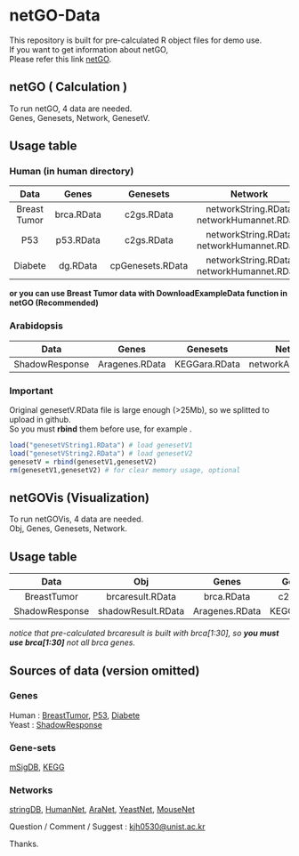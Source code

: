 # netGO-Data

This repository is built for pre-calculated R object files for demo use.<br>
If you want to get information about netGO,<br> 
Please refer this link [netGO](https://github.com/unistbig/netGO).<br>

## netGO ( Calculation ) 

To run netGO, 4 data are needed. <br>
Genes, Genesets, Network, GenesetV. <br>

## Usage table 

### Human (in human directory)

|Data|Genes|Genesets|Network|GenesetV|
|:---:|:---:|:---:|:---:|:---:|
|Breast Tumor|brca.RData|c2gs.RData|networkString.RData networkHumannet.RData|genesetVString1,2.RData genesetVHumannet1,2.RData|
|P53|p53.RData|c2gs.RData|networkString.RData networkHumannet.RData|genesetVString1,2.RData genesetVHumannet1,2.RData|
|Diabete|dg.RData|cpGenesets.RData|networkString.RData networkHumannet.RData|cpgenesetV1,2.RData|

**or you can use Breast Tumor data with DownloadExampleData function in netGO (Recommended)** 

### Arabidopsis

|Data|Genes|Genesets|Network|GenesetV|
|:---:|:---:|:---:|:---:|:---:|
|ShadowResponse|Aragenes.RData|KEGGara.RData|networkAranet.RData|AragenesetV.RData|

### Important

Original genesetV.RData file is large enough (>25Mb), so we splitted to upload in github. <br>
So you must **rbind** them before use, for example .

```r 
load("genesetVString1.RData") # load genesetV1
load("genesetVString2.RData") # load genesetV2
genesetV = rbind(genesetV1,genesetV2)
rm(genesetV1,genesetV2) # for clear memory usage, optional
```

## netGOVis (Visualization)

To run netGOVis, 4 data are needed. <br>
Obj, Genes, Genesets, Network. <br>

## Usage table 

|Data|Obj|Genes|Genesets|Network|
|:---:|:---:|:---:|:---:|:---:|
|BreastTumor|brcaresult.RData|brca.RData|c2gs.RData|networkString.RData|
|ShadowResponse|shadowResult.RData|Aragenes.RData|KEGGara.RData|networkAranet.RData|

*notice that pre-calculated brcaresult is built with brca[1:30], so **you must use brca[1:30]** not all brca genes.*

## Sources of data (version omitted)

### Genes
Human : [BreastTumor](https://www.ncbi.nlm.nih.gov/geo/query/acc.cgi?acc=GSE3744), [P53](https://www.ncbi.nlm.nih.gov/geo/query/acc.cgi?acc=GSE35896), [Diabete](https://diagram-consortium.org/index.html)
<br>
Yeast : [ShadowResponse](https://www.inetbio.org/yeastnet/)<br>
### Gene-sets
[mSigDB](http://software.broadinstitute.org/gsea/msigdb/index.jsp), [KEGG](https://www.genome.jp/kegg/pathway.html)
<br>
### Networks
[stringDB](https://string-db.org/), [HumanNet](https://www.inetbio.org/humannet/), [AraNet](https://www.inetbio.org/aranet/), [YeastNet](https://www.inetbio.org/yeastnet/), [MouseNet](https://www.inetbio.org/mousenet/)
<br>

Question / Comment / Suggest : kjh0530@unist.ac.kr

Thanks.

